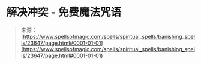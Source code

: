 <!--yml

category: 未分类

date: 2024-06-12 19:08:55

-->

# 解决冲突 - 免费魔法咒语

> 来源：[https://www.spellsofmagic.com/spells/spiritual_spells/banishing_spells/23647/page.html#0001-01-01](https://www.spellsofmagic.com/spells/spiritual_spells/banishing_spells/23647/page.html#0001-01-01)
